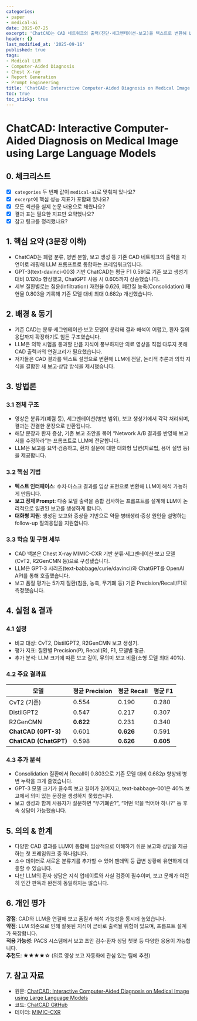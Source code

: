```yaml
---
categories:
- paper
- medical-ai
date: 2025-07-25
excerpt: 'ChatCAD는 CAD 네트워크의 출력(진단·세그멘테이션·보고)을 텍스트로 변환해 LLM에 전달함으로써 폐렴 판독 F1을 0.605까지 끌어올리고, 주요 병변 재현율을 기존 방법 대비 최대 0.682p 향상시킵니다.'
header: {}
last_modified_at: '2025-09-16'
published: true
tags:
- Medical LLM
- Computer-Aided Diagnosis
- Chest X-ray
- Report Generation
- Prompt Engineering
title: 'ChatCAD: Interactive Computer-Aided Diagnosis on Medical Image using Large Language Models'
toc: true
toc_sticky: true
---
```

# ChatCAD: Interactive Computer-Aided Diagnosis on Medical Image using Large Language Models

## 0. 체크리스트
- [x] `categories` 두 번째 값이 `medical-ai`로 맞춰져 있나요?
- [x] `excerpt`에 핵심 성능 지표가 포함돼 있나요?
- [x] 모든 섹션을 실제 논문 내용으로 채웠나요?
- [x] 결과 표는 필요한 지표만 요약했나요?
- [x] 참고 링크를 정리했나요?

## 1. 핵심 요약 (3문장 이하)
- ChatCAD는 폐렴 분류, 병변 분할, 보고 생성 등 기존 CAD 네트워크의 출력을 자연어로 래핑해 LLM 프롬프트로 통합하는 프레임워크입니다.
- GPT-3(text-davinci-003) 기반 ChatCAD는 평균 F1 0.591로 기존 보고 생성기 대비 0.120p 향상했고, ChatGPT 사용 시 0.605까지 상승했습니다.
- 세부 질환별로는 침윤(Infiltration) 재현율 0.626, 폐간질 농축(Consolidation) 재현율 0.803을 기록해 기존 모델 대비 최대 0.682p 개선했습니다.

## 2. 배경 & 동기
- 기존 CAD는 분류·세그멘테이션·보고 모델이 분리돼 결과 해석이 어렵고, 환자 질의 응답까지 확장하기도 힘든 구조였습니다.
- LLM은 의학 시험을 통과할 만큼 지식이 풍부하지만 의료 영상을 직접 다루지 못해 CAD 출력과의 연결고리가 필요했습니다.
- 저자들은 CAD 결과를 텍스트 설명으로 변환해 LLM에 전달, 논리적 추론과 의학 지식을 결합한 새 보고·상담 방식을 제시했습니다.

## 3. 방법론
### 3.1 전체 구조
- 영상은 분류기(폐렴 등), 세그멘테이션(병변 범위), 보고 생성기에서 각각 처리되며, 결과는 간결한 문장으로 반환됩니다.
- 해당 문장과 환자 증상, 기존 보고 초안을 묶어 “Network A/B 결과를 반영해 보고서를 수정하라”는 프롬프트로 LLM에 전달합니다.
- LLM은 보고를 요약·검증하고, 환자 질문에 대한 대화형 답변(치료법, 용어 설명 등)을 제공합니다.

### 3.2 핵심 기법
- **텍스트 인터페이스**: 수치·마스크 결과를 임상 표현으로 변환해 LLM이 해석 가능하게 만듭니다.
- **보고 정제 Prompt**: 다중 모델 출력을 종합 검사하는 프롬프트를 설계해 LLM이 논리적으로 일관된 보고를 생성하게 합니다.
- **대화형 지원**: 생성된 보고와 증상을 기반으로 약물·병태생리·증상 원인을 설명하는 follow-up 질의응답을 지원합니다.

### 3.3 학습 및 구현 세부
- CAD 백본은 Chest X-ray MIMIC-CXR 기반 분류·세그멘테이션·보고 모델(CvT2, R2GenCMN 등)으로 구성됐습니다.
- LLM은 GPT-3 시리즈(text-babbage/curie/davinci)와 ChatGPT를 OpenAI API를 통해 호출했습니다.
- 보고 품질 평가는 5가지 질환(침윤, 농축, 무기폐 등) 기준 Precision/Recall/F1로 측정했습니다.

## 4. 실험 & 결과
### 4.1 설정
- 비교 대상: CvT2, DistilGPT2, R2GenCMN 보고 생성기.
- 평가 지표: 질환별 Precision(P), Recall(R), F1, 모델별 평균.
- 추가 분석: LLM 크기에 따른 보고 길이, 무의미 보고 비율(소형 모델 최대 40%).

### 4.2 주요 결과표
| 모델 | 평균 Precision | 평균 Recall | 평균 F1 |
| --- | --- | --- | --- |
| CvT2 (기존) | 0.554 | 0.190 | 0.280 |
| DistilGPT2 | 0.547 | 0.217 | 0.307 |
| R2GenCMN | **0.622** | 0.231 | 0.340 |
| **ChatCAD (GPT-3)** | 0.601 | **0.626** | 0.591 |
| **ChatCAD (ChatGPT)** | 0.598 | **0.626** | **0.605** |

### 4.3 추가 분석
- Consolidation 질환에서 Recall이 0.803으로 기존 모델 대비 0.682p 향상돼 병변 누락을 크게 줄였습니다.
- GPT-3 모델 크기가 클수록 보고 길이가 길어지고, text-babbage-001은 40% 보고에서 의미 있는 문장을 생성하지 못했습니다.
- 보고 생성과 함께 사용자가 질문하면 “무기폐란?”, “어떤 약을 먹어야 하나?” 등 후속 상담이 가능했습니다.

## 5. 의의 & 한계
- 다양한 CAD 결과를 LLM이 통합해 임상적으로 이해하기 쉬운 보고와 상담을 제공하는 첫 프레임워크 중 하나입니다.
- 소수 데이터로 새로운 분류기를 추가할 수 있어 팬데믹 등 급변 상황에 유연하게 대응할 수 있습니다.
- 다만 LLM의 환자 상담은 지식 업데이트와 사실 검증이 필수이며, 보고 문체가 여전히 인간 판독과 완전히 동일하지는 않습니다.

## 6. 개인 평가
**강점**: CAD와 LLM을 연결해 보고 품질과 해석 가능성을 동시에 높였습니다.  
**약점**: LLM 의존으로 인해 잘못된 지식이 곧바로 출력될 위험이 있으며, 프롬프트 설계가 복잡합니다.  
**적용 가능성**: PACS 시스템에서 보고 초안 검수·환자 상담 챗봇 등 다양한 응용이 가능합니다.  
**추천도**: ★★★★☆ (의료 영상 보고 자동화에 관심 있는 팀에 추천)

## 7. 참고 자료
- 원문: [ChatCAD: Interactive Computer-Aided Diagnosis on Medical Image using Large Language Models](https://arxiv.org/abs/2302.07257)
- 코드: [ChatCAD GitHub](https://github.com/ShanghaiTechAI/ChatCAD)
- 데이터: [MIMIC-CXR](https://physionet.org/content/mimic-cxr/)
